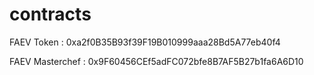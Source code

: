 # contracts

FAEV Token : 0xa2f0B35B93f39F19B010999aaa28Bd5A77eb40f4

FAEV Masterchef : 0x9F60456CEf5adFC072bfe8B7AF5B27b1fa6A6D10



